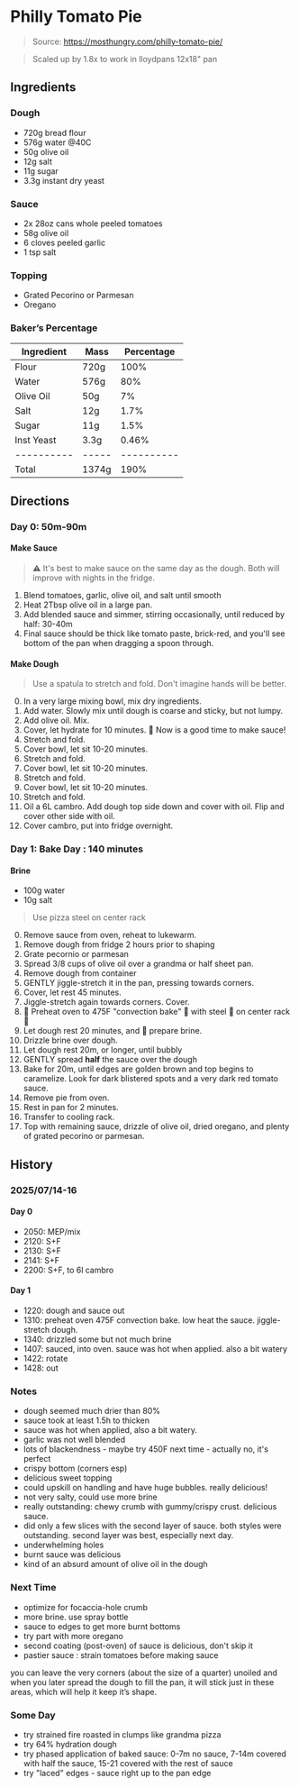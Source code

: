 # Philly Tomato Pie

> Source: https://mosthungry.com/philly-tomato-pie/

> Scaled up by 1.8x to work in lloydpans 12x18" pan

## Ingredients

### Dough

- 720g bread flour
- 576g water @40C
- 50g olive oil
- 12g salt
- 11g sugar
- 3.3g instant dry yeast

### Sauce

- 2x 28oz cans whole peeled tomatoes
- 58g olive oil
- 6 cloves peeled garlic
- 1 tsp salt

### Topping

- Grated Pecorino or Parmesan
- Oregano

### Baker’s Percentage

| Ingredient | Mass  | Percentage |
| ---------- | ----- | ---------- |
| Flour      | 720g  | 100%       |
| Water      | 576g  | 80%        |
| Olive Oil  | 50g   | 7%         |
| Salt       | 12g   | 1.7%       |
| Sugar      | 11g   | 1.5%       |
| Inst Yeast | 3.3g  | 0.46%      |
| ---------- | ----- | ---------- |
| Total      | 1374g | 190%       |

## Directions

### Day 0: 50m-90m

#### Make Sauce

> ⚠️ It's best to make sauce on the same day as the dough. Both will improve with nights in the fridge.

1. Blend tomatoes, garlic, olive oil, and salt until smooth
2. Heat 2Tbsp olive oil in a large pan. 
3. Add blended sauce and simmer, stirring occasionally, until reduced by half: 30-40m
4. Final sauce should be thick like tomato paste, brick-red, and you'll see bottom of the pan when dragging a spoon through.

#### Make Dough

> Use a spatula to stretch and fold. Don't imagine hands will be better.

0. In a very large mixing bowl, mix dry ingredients.
1. Add water. Slowly mix until dough is coarse and sticky, but not lumpy.
2. Add olive oil. Mix.
3. Cover, let hydrate for 10 minutes. 🚨 Now is a good time to make sauce!
4. Stretch and fold.
5. Cover bowl, let sit 10-20 minutes.
6. Stretch and fold.
7. Cover bowl, let sit 10-20 minutes.
8. Stretch and fold.
9. Cover bowl, let sit 10-20 minutes.
10. Stretch and fold.
11. Oil a 6L cambro. Add dough top side down and cover with oil. Flip and cover other side with oil.
12. Cover cambro, put into fridge overnight.

### Day 1: Bake Day : 140 minutes

#### Brine

- 100g water
- 10g salt

> Use pizza steel on center rack

0. Remove sauce from oven, reheat to lukewarm.
1. Remove dough from fridge 2 hours prior to shaping
2. Grate pecornio or parmesan
2. Spread 3/8 cups of olive oil over a grandma or half sheet pan.
3. Remove dough from container
4. GENTLY jiggle-stretch it in the pan, pressing towards corners.
5. Cover, let rest 45 minutes.
6. Jiggle-stretch again towards corners. Cover.
7. 🚨 Preheat oven to 475F "convection bake" 🚨 with steel 🚨 on center rack 🚨
8. Let dough rest 20 minutes, and 🚨 prepare brine.
9. Drizzle brine over dough.
10. Let dough rest 20m, or longer, until bubbly
11. GENTLY spread **half** the sauce over the dough
12. Bake for 20m, until edges are golden brown and top begins to caramelize. Look for dark blistered spots and a very dark red tomato sauce.
13. Remove pie from oven. 
14. Rest in pan for 2 minutes.
15. Transfer to cooling rack.
16. Top with remaining sauce, drizzle of olive oil, dried oregano, and plenty of grated pecorino or parmesan.



## History

### 2025/07/14-16

#### Day 0

- 2050: MEP/mix
- 2120: S+F
- 2130: S+F
- 2141: S+F
- 2200: S+F, to 6l cambro

#### Day 1

- 1220: dough and sauce out
- 1310: preheat oven 475F convection bake. low heat the sauce. jiggle-stretch dough.
- 1340: drizzled some but not much brine
- 1407: sauced, into oven. sauce was hot when applied. also a bit watery
- 1422: rotate
- 1428: out


### Notes

- dough seemed much drier than 80%
- sauce took at least 1.5h to thicken
- sauce was hot when applied, also a bit watery.
- garlic was not well blended
- lots of blackendness - maybe try 450F next time - actually no, it's perfect
- crispy bottom (corners esp)
- delicious sweet topping
- could upskill on handling and have huge bubbles. really delicious!
- not very salty, could use more brine
- really outstanding: chewy crumb with gummy/crispy crust. delicious sauce.
- did only a few slices with the second layer of sauce. both styles were outstanding. second layer was best, especially next day.
- underwhelming holes
- burnt sauce was delicious
- kind of an absurd amount of olive oil in the dough

### Next Time

- optimize for focaccia-hole crumb
- more brine. use spray bottle
- sauce to edges to get more burnt bottoms
- try part with more oregano
- second coating (post-oven) of sauce is delicious, don't skip it
- pastier sauce : strain tomatoes before making sauce

you can leave the very corners (about the size of a quarter) unoiled and when you later spread the dough to fill the pan, it will stick just in these areas, which will help it keep it’s shape.

### Some Day
- try strained fire roasted in clumps like grandma pizza
- try 64% hydration dough
- try phased application of baked sauce: 0-7m no sauce, 7-14m covered with half the sauce, 15-21 covered with the rest of sauce
- try "laced" edges - sauce right up to the pan edge
